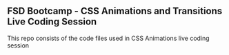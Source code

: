 ## FSD Bootcamp - CSS Animations and Transitions Live Coding Session


This repo consists of the code files used in CSS Animations live coding session